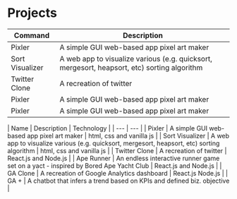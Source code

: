 # Projects

| Command | Description |
| --- | --- |
| Pixler | A simple GUI web-based app pixel art maker | html, css and vanilla js |
| Sort Visualizer | A web app to visualize various (e.g. quicksort, mergesort, heapsort, etc) sorting algorithm | html, css and vanilla js |
| Twitter Clone | A recreation of twitter | React.js and Node.js |
| Pixler | A simple GUI web-based app pixel art maker | html, css and vanilla js |
| Pixler | A simple GUI web-based app pixel art maker | html, css and vanilla js |



|  Name | Description | Technology | 
| --- | --- |
| Pixler | A simple GUI web-based app pixel art maker | html, css and vanilla js |
| Sort Visualizer | A web app to visualize various (e.g. quicksort, mergesort, heapsort, etc) sorting algorithm | html, css and vanilla js |
| Twitter Clone | A recreation of twitter | React.js and Node.js |
| Ape Runner | An endless interactive runner game set on a yact - inspired by Bored Ape Yacht Club | React.js and Node.js |
| GA Clone | A recreation of Google Analytics dashboard | React.js Node.js |
| GA + | A chatbot that infers a trend based on KPIs and defined biz. objective |



